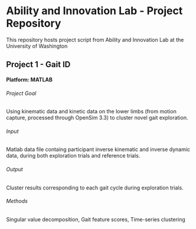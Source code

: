 # Ability and Innovation Lab - Project Repository
This repository hosts project script from Ability and Innovation Lab at the University of Washington
## Project 1 - Gait ID
#### Platform: MATLAB
###### Project Goal
Using kinematic data and kinetic data on the lower limbs (from motion capture, processed through OpenSim 3.3) to cluster novel gait exploration.
###### Input
Matlab data file containg participant inverse kinematic and inverse dynamic data, during both exploration trials and reference trials.
###### Output
Cluster results corresponding to each gait cycle during exploration trials.
###### Methods
Singular value decomposition, Gait feature scores, Time-series clustering

